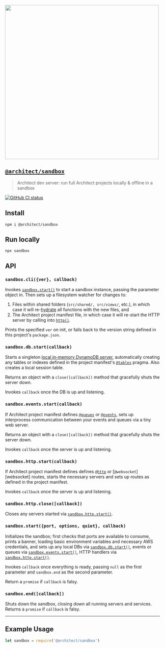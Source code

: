 [<img src="https://s3-us-west-2.amazonaws.com/arc.codes/architect-logo-500b@2x.png" width=500>](https://www.npmjs.com/package/@architect/sandbox)

## [`@architect/sandbox`](https://www.npmjs.com/package/@architect/sandbox)

> Architect dev server: run full Architect projects locally & offline in a sandbox

[![GitHub CI status](https://github.com/architect/sandbox/workflows/Node%20CI/badge.svg)](https://github.com/architect/sandbox/actions?query=workflow%3A%22Node+CI%22)
<!-- [![codecov](https://codecov.io/gh/architect/sandbox/branch/master/graph/badge.svg)](https://codecov.io/gh/architect/sandbox) -->

## Install

```
npm i @architect/sandbox
```

## Run locally

```
npx sandbox
```


## API

### `sandbox.cli({ver}, callback)`

Invokes [`sandbox.start()`][start] to start a sandbox instance, passing the parameter object in. Then sets up a filesystem watcher for changes to:

1. Files within shared folders (`src/shared/, src/views/`, etc.), in which case it will re-[hydrate][hydrate] all functions with the new files, and
2. The Architect project manifest file, in which case it will re-start the HTTP server by calling into [`http()`][http].

Prints the specified `ver` on init, or falls back to the version string defined in this project's `package.json`.


### `sandbox.db.start(callback)`

Starts a singleton [local in-memory DynamoDB server](https://www.npmjs.com/package/dynalite), automatically creating any tables or indexes defined in the project manifest's [`@tables`][tables] pragma. Also creates a local session table.

Returns an object with a `close([callback])` method that gracefully shuts the server down.

Invokes `callback` once the DB is up and listening.


### `sandbox.events.start(callback)`

If Architect project manifest defines [`@queues`][queues] or [`@events`][events], sets up interprocess communication between your events and queues via a tiny web server.

Returns an object with a `close([callback])` method that gracefully shuts the server down.

Invokes `callback` once the server is up and listening.


### `sandbox.http.start(callback)`

If Architect project manifest defines defines [`@http`][http] or [`@websocket`][websocket] routes, starts the necessary servers and sets up routes as defined in the project manifest.

Invokes `callback` once the server is up and listening.


### `sandbox.http.close([callback])`

Closes any servers started via [`sandbox.http.start()`][start].


### `sandbox.start({port, options, quiet}, callback)`

Initializes the sandbox; first checks that ports are available to consume, prints a banner, loading basic environment variables and necessary AWS credentials, and sets up any local DBs via [`sandbox.db.start()`][db], events or queues via [`sandbox.events.start()`][events-start], HTTP handlers via [`sandbox.http.start()`][http-start].

Invokes `callback` once everything is ready, passing `null` as the first parameter and `sandbox.end` as the second parameter.

Return a `promise` if `callback` is falsy.


### `sandbox.end([callback])`

Shuts down the sandbox, closing down all running servers and services. Returns a `promise` if `callback` is falsy.

---

## Example Usage

```javascript
let sandbox = require('@architect/sandbox')
```

[npm]: https://www.npmjs.com/package/@architect/sandbox
[cli]: #sandboxcliver-callback
[db]: #sandboxdbstartcallback
[events-start]: #sandboxeventsstart
[http-start]: #sandboxhttpstartcallback
[http-close]: #sandboxhttpclosecallback
[start]: #sandboxstartport-options-callback
[hydrate]: https://www.npmjs.com/package/@architect/hydrate
[events]: https://arc.codes/reference/events
[http]: https://arc.codes/reference/http
[queues]: https://arc.codes/reference/queues
[tables]: https://arc.codes/reference/tables
[ws]: https://arc.codes/reference/ws
